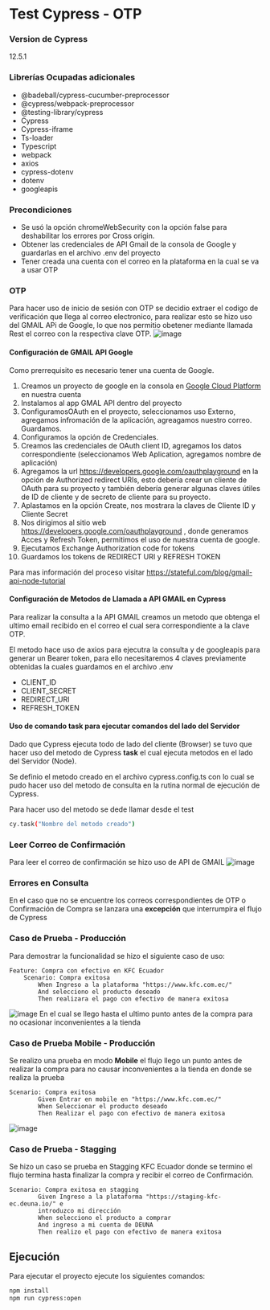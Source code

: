 # Test Cypress - OTP
### Version de Cypress 
12.5.1
### Librerías Ocupadas adicionales 

- @badeball/cypress-cucumber-preprocessor
- @cypress/webpack-preprocessor
- @testing-library/cypress
- Cypress
- Cypress-iframe
- Ts-loader
- Typescript
- webpack
- axios
- cypress-dotenv
- dotenv
- googleapis

### Precondiciones

- Se usó la opción chromeWebSecurity con la opción false para deshabilitar los errores por Cross origin.
- Obtener las credenciales de API Gmail de la consola de Google y guardarlas en el archivo .env del proyecto
- Tener creada una cuenta con el correo en la plataforma en la cual se va a usar OTP

### OTP
Para hacer uso de inicio de sesión con OTP se decidio extraer el codigo de verificación que llega al correo electronico, para realizar esto se hizo uso del GMAIL APi de Google, lo que nos permitio obetener mediante llamada Rest el correo con la respectiva clave OTP.
![image](https://user-images.githubusercontent.com/51218499/221449603-b5960ac2-62e0-423e-9de7-dbca9edce21f.png)

#### Configuración de GMAIL API Google
Como prerrequisito es necesario tener una cuenta de Google.
1. Creamos un proyecto de google en la consola en [Google Cloud Platform](https://console.cloud.google.com/getting-started) en nuestra cuenta
2. Instalamos al app GMAL API dentro del proyecto
3. ConfiguramosOAuth en el proyecto, seleccionamos uso Externo, agregamos infromación de la aplicación, agreagamos nuestro correo. Guardamos.
4. Configuramos la opción de Credenciales.
5. Creamos las credenciales de OAuth client ID, agregamos los datos correspondiente (seleccionamos Web Aplication, agregamos nombre de aplicación)
6. Agregamos la url https://developers.google.com/oauthplayground en la opción de Authorized redirect URIs, esto debería crear un cliente de OAuth para su proyecto y también debería generar algunas claves útiles de ID de cliente y de secreto de cliente para su proyecto.
7. Aplastamos en la opción Create, nos mostrara la claves de Cliente ID y Cliente Secret
8. Nos dirigimos al sitio web https://developers.google.com/oauthplayground , donde generamos Acces y Refresh Token, permitimos el uso de nuestra cuenta de google.
9. Ejecutamos Exchange Authorization code for tokens
10. Guardamos los tokens de REDIRECT URI y REFRESH TOKEN

Para mas información del proceso visitar https://stateful.com/blog/gmail-api-node-tutorial

#### Configuración de Metodos de Llamada a API GMAIL en Cypress
Para realizar la consulta a la API GMAIL creamos un metodo que obtenga el ultimo email recibido en el correo el cual sera correspondiente a la clave OTP.

El metodo hace uso de axios para ejecutra la consulta y de googleapis para generar un Bearer token, para ello necesitaremos 4 claves previamente obtenidas la cuales guardamos en el archivo .env

- CLIENT_ID
- CLIENT_SECRET
- REDIRECT_URI
- REFRESH_TOKEN

#### Uso de comando task para ejecutar comandos del lado del Servidor
Dado que Cypress ejecuta todo de lado del cliente (Browser) se tuvo que hacer uso del metodo de Cypress **task** el cual ejecuta metodos en el lado del Servidor (Node).

Se definio el metodo creado en el archivo cypress.config.ts con lo cual se pudo hacer uso del metodo de consulta en la rutina normal de ejecución de Cypress.

Para hacer uso del metodo se dede llamar desde el test
```sh
cy.task("Nombre del metodo creado")
```
### Leer Correo de Confirmación
Para leer el correo de confirmación se hizo uso de API de GMAIL
![image](https://user-images.githubusercontent.com/51218499/221749059-101aee76-0693-4e4c-8a5e-12c000a0c207.png)
### Errores en Consulta
En el caso que no se encuentre los correos correspondientes de OTP o Confirmación de Compra se lanzara una **excepción** que interrumpira el flujo de Cypress

### Caso de Prueba - Producción

Para demostrar la funcionalidad se hizo el siguiente caso de uso:

```
Feature: Compra con efectivo en KFC Ecuador
    Scenario: Compra exitosa
        When Ingreso a la plataforma "https://www.kfc.com.ec/"
        And selecciono el producto deseado
        Then realizara el pago con efectivo de manera exitosa
```

![image](https://user-images.githubusercontent.com/51218499/221449540-81a3a7ae-fa3a-4d71-b27f-7116fc80bcad.png)
En el cual se llego hasta el ultimo punto antes de la compra para no ocasionar inconvenientes a la tienda 


### Caso de Prueba Mobile - Producción

Se realizo una prueba en modo **Mobile**  el flujo llego un punto antes de realizar la compra para no causar inconvenientes a la tienda en donde se realiza la prueba

```
Scenario: Compra exitosa
        Given Entrar en mobile en "https://www.kfc.com.ec/"
        When Seleccionar el producto deseado
        Then Realizar el pago con efectivo de manera exitosa
```
![image](https://user-images.githubusercontent.com/51218499/221748833-6e27277e-6eb9-4a54-b795-512a61d1cdc1.png)
### Caso de Prueba - Stagging
Se hizo un caso se prueba en Stagging KFC Ecuador donde se termino el flujo termina hasta finalizar la compra y recibir el correo de Confirmación.
```
Scenario: Compra exitosa en stagging
        Given Ingreso a la plataforma "https://staging-kfc-ec.deuna.io/" e 
        introduzco mi dirección
        When selecciono el producto a comprar
        And ingreso a mi cuenta de DEUNA
        Then realizo el pago con efectivo de manera exitosa
```


## Ejecución
Para ejecutar el proyecto ejecute los siguientes comandos:

```sh
npm install
npm run cypress:open
```

